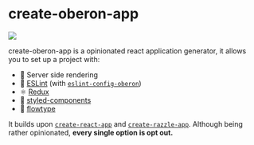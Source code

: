 # create-oberon-app

![](https://jari.lol/aKEpwtrgY5.png)

create-oberon-app is a opinionated react application generator, it allows you to set up a project with:

- 🔀  Server side rendering  
- 📏  [ESLint](http://eslint.org) (with [`eslint-config-oberon`](https://github.com/oberonamsterdam/eslint-config-oberon))
- ⚛  [Redux](http://redux.js.org/)
- 💅  [styled-components](http://styled-components.com)
- 🌊  [flowtype](https://flowtype.org)

It builds upon [`create-react-app`](https://github.com/facebookincubator/create-react-app) and [`create-razzle-app`](https://github.com/jaredpalmer/razzle).
Although being rather opinionated, **every single option is opt out.**